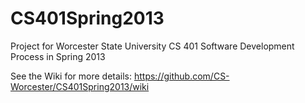 CS401Spring2013
===============

Project for Worcester State University CS 401 Software Development Process in Spring 2013

See the Wiki for more details: https://github.com/CS-Worcester/CS401Spring2013/wiki
